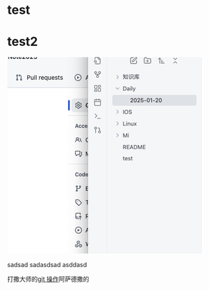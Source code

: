 # test

# test2


![](attachment/Pasted%20image%2020250120173859.png)

sadsad 
sadasdsad
asddasd

打撒大师的[git 操作](../知识库/git%20操作.md)阿萨德撒的